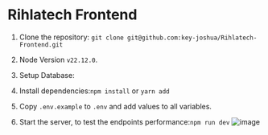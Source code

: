 # Rihlatech Frontend

1. Clone the repository: ```git clone git@github.com:key-joshua/Rihlatech-Frontend.git```
2. Node Version ```v22.12.0```.
3. Setup Database:

4. Install dependencies:```npm install``` or ```yarn add```
5. Copy `.env.example` to `.env` and add values to all variables.
6. Start the server, to test the endpoints performance:```npm run dev```
![image](https://github.com/user-attachments/assets/c7c5ffec-2e27-45e3-b1a5-92c181e6d0d9)
